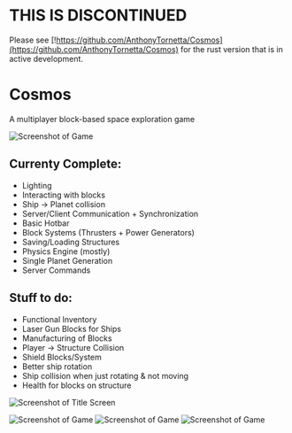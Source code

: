 # THIS IS DISCONTINUED

Please see [!https://github.com/AnthonyTornetta/Cosmos](https://github.com/AnthonyTornetta/Cosmos) for the rust version that is in active development.

# Cosmos
A multiplayer block-based space exploration game

![Screenshot of Game](https://raw.githubusercontent.com/AnthonyTornetta/Cosmos/master/Cosmos/assets/images/screenshot.png)

## Currenty Complete:
- Lighting
- Interacting with blocks
- Ship -> Planet collision
- Server/Client Communication + Synchronization
- Basic Hotbar
- Block Systems (Thrusters + Power Generators)
- Saving/Loading Structures
- Physics Engine (mostly)
- Single Planet Generation
- Server Commands

## Stuff to do:
- Functional Inventory
- Laser Gun Blocks for Ships
- Manufacturing of Blocks
- Player -> Structure Collision
- Shield Blocks/System
- Better ship rotation
- Ship collision when just rotating & not moving
- Health for blocks on structure

![Screenshot of Title Screen](https://raw.githubusercontent.com/AnthonyTornetta/Cosmos/master/Cosmos/assets/images/screenshot_5.png)

![Screenshot of Game](https://raw.githubusercontent.com/AnthonyTornetta/Cosmos/master/Cosmos/assets/images/screenshot_2.png)
![Screenshot of Game](https://raw.githubusercontent.com/AnthonyTornetta/Cosmos/master/Cosmos/assets/images/screenshot_3.png)
![Screenshot of Game](https://raw.githubusercontent.com/AnthonyTornetta/Cosmos/master/Cosmos/assets/images/screenshot_4.png)
